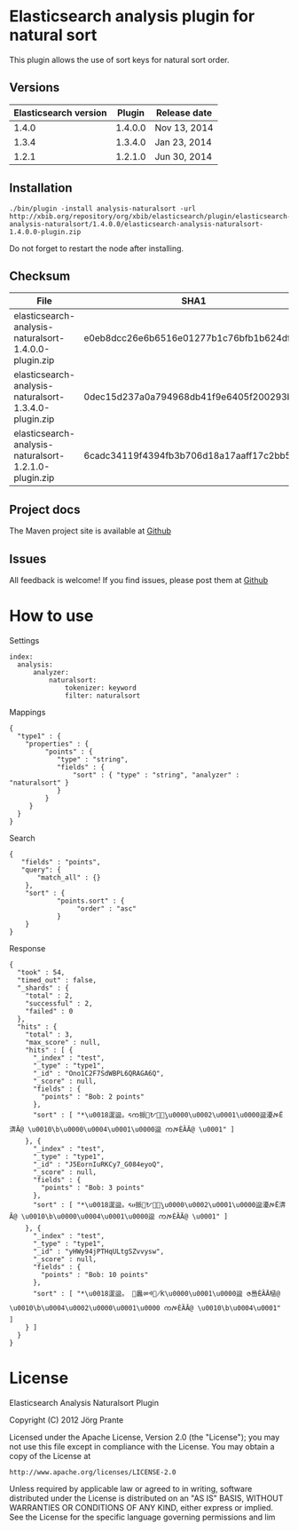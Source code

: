 
# Elasticsearch analysis plugin for natural sort

This plugin allows the use of sort keys for natural sort order.

## Versions

| Elasticsearch version    | Plugin      | Release date |
| ------------------------ | ----------- | -------------|
| 1.4.0                    | 1.4.0.0     | Nov 13, 2014 |
| 1.3.4                    | 1.3.4.0     | Jan 23, 2014 |
| 1.2.1                    | 1.2.1.0     | Jun 30, 2014 |

## Installation

```
./bin/plugin -install analysis-naturalsort -url http://xbib.org/repository/org/xbib/elasticsearch/plugin/elasticsearch-analysis-naturalsort/1.4.0.0/elasticsearch-analysis-naturalsort-1.4.0.0-plugin.zip
```

Do not forget to restart the node after installing.

## Checksum

| File                                                    | SHA1                                     |
| ------------------------------------------------------- | -----------------------------------------|
| elasticsearch-analysis-naturalsort-1.4.0.0-plugin.zip   | e0eb8dcc26e6b6516e01277b1c76bfb1b624dfa0 |
| elasticsearch-analysis-naturalsort-1.3.4.0-plugin.zip   | 0dec15d237a0a794968db41f9e6405f200293bd7 |
| elasticsearch-analysis-naturalsort-1.2.1.0-plugin.zip   | 6cadc34119f4394fb3b706d18a17aaff17c2bb5f |

## Project docs

The Maven project site is available at [Github](http://jprante.github.io/elasticsearch-analysis-naturalsort)

## Issues

All feedback is welcome! If you find issues, please post them at [Github](https://github.com/jprante/elasticsearch-analysis-naturalsort/issues)

# How to use

Settings

    index:
      analysis:
          analyzer:
              naturalsort:
                  tokenizer: keyword
                  filter: naturalsort

Mappings

    { 
      "type1" : { 
        "properties" : { 
             "points" : { 
                "type" : "string", 
                "fields" : { 
                    "sort" : { "type" : "string", "analyzer" : "naturalsort" } 
                } 
             } 
         } 
      } 
    }


Search

    {
       "fields" : "points",
       "query": {
           "match_all" : {}
        },
        "sort" : { 
                "points.sort" : {
                     "order" : "asc"
                }
        }       
    }


Response

    {
      "took" : 54,
      "timed_out" : false,
      "_shards" : {
        "total" : 2,
        "successful" : 2,
        "failed" : 0
      },
      "hits" : {
        "total" : 3,
        "max_score" : null,
        "hits" : [ {
          "_index" : "test",
          "_type" : "type1",
          "_id" : "Ono1C2F7SdWBPL6QRAGA6Q",
          "_score" : null,
          "fields" : {
            "points" : "Bob: 2 points"
          },
          "sort" : [ "*\u0018䀊䀀。ᰁက挀㄀ᜀఠٰ̰\u0000\u0002\u0001\u0000䀀‎瀀ࠀЁ渀Ā@ \u0010\b\u0000\u0004\u0001\u0000䀀 ကࠀЀȀĀ@ \u0001" ]
        }, {
          "_index" : "test",
          "_type" : "type1",
          "_id" : "J5EornIuRKCy7_G084eyoQ",
          "_score" : null,
          "fields" : {
            "points" : "Bob: 3 points"
          },
          "sort" : [ "*\u0018䀊䀀。ᰁሀ挀㄀ᜀఠٰ̰\u0000\u0002\u0001\u0000䀀‎瀀ࠀЁ渀Ā@ \u0010\b\u0000\u0004\u0001\u0000䀀 ကࠀЀȀĀ@ \u0001" ]
        }, {
          "_index" : "test",
          "_type" : "type1",
          "_id" : "yHWy94jPTHqULtgSZvvysw",
          "_score" : null,
          "fields" : {
            "points" : "Bob: 10 points"
          },
          "sort" : [ "*\u0018䀊䀀。 ฀䘀ㆀᢀ஀̸ؐƘ\u0000\u0001\u0000䀀 ဇ㠀ЀȀĀ㮀@ \u0010\b\u0004\u0002\u0000\u0001\u0000 ကࠀЀȀĀ@ \u0010\b\u0004\u0001" ]
        } ]
      }
    }

# License

Elasticsearch Analysis Naturalsort Plugin

Copyright (C) 2012 Jörg Prante

Licensed under the Apache License, Version 2.0 (the "License");
you may not use this file except in compliance with the License.
You may obtain a copy of the License at

    http://www.apache.org/licenses/LICENSE-2.0

Unless required by applicable law or agreed to in writing, software
distributed under the License is distributed on an "AS IS" BASIS,
WITHOUT WARRANTIES OR CONDITIONS OF ANY KIND, either express or implied.
See the License for the specific language governing permissions and
lim